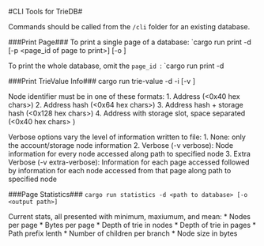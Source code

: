 #CLI Tools for TrieDB#

Commands should be called from the `/cli` folder for an existing database. 

###Print Page###
To print a single page of a database:
`cargo run print -d <path to database> [-p <page_id of page to print>] [-o <output path>]

To print the whole database, omit the `page_id `:
`cargo run print -d <path to database> 


###Print TrieValue Info###
cargo run trie-value -d <path to database> -i <node identifier> [-v <verbose options>]

Node identifier must be in one of these formats:
    1. Address (<0x40 hex chars>)
    2. Address hash (<0x64 hex chars>)
    3. Address hash + storage hash (<0x128 hex chars>)
    4. Address with storage slot, space separated (<0x40 hex chars> <slot>)

Verbose options vary the level of information written to file:
    1. None: only the account/storage node information
    2. Verbose (-v verbose): Node information for every node accessed along path to specified node
    3. Extra Verbose (-v extra-verbose): Information for each page accessed followed by information for each node accessed from that page along path to specified node

###Page Statistics###
`cargo run statistics -d <path to database> [-o <output path>]`

Current stats, all presented with minimum, maxiumum, and mean:
    * Nodes per page
    * Bytes per page
    * Depth of trie in nodes
    * Depth of trie in pages
    * Path prefix lenth
    * Number of children per branch
    * Node size in bytes


